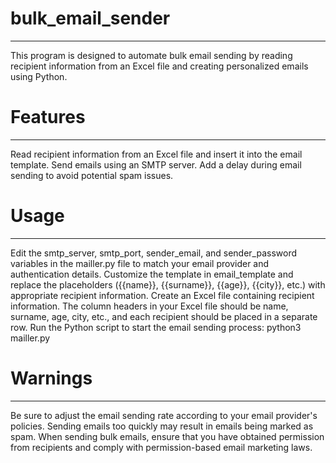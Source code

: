 # bulk_email_sender
-----------------------
This program is designed to automate bulk email sending by reading recipient information from an Excel file and creating personalized emails using Python.

# Features
------------------------
Read recipient information from an Excel file and insert it into the email template.
Send emails using an SMTP server.
Add a delay during email sending to avoid potential spam issues.

# Usage
-----------------------
Edit the smtp_server, smtp_port, sender_email, and sender_password variables in the mailler.py file to match your email provider and authentication details.
Customize the template in email_template and replace the placeholders ({{name}}, {{surname}}, {{age}}, {{city}}, etc.) with appropriate recipient information.
Create an Excel file containing recipient information. The column headers in your Excel file should be name, surname, age, city, etc., and each recipient should be placed in a separate row.
Run the Python script to start the email sending process: python3 mailler.py

# Warnings
-----------------------
Be sure to adjust the email sending rate according to your email provider's policies. Sending emails too quickly may result in emails being marked as spam.
When sending bulk emails, ensure that you have obtained permission from recipients and comply with permission-based email marketing laws.